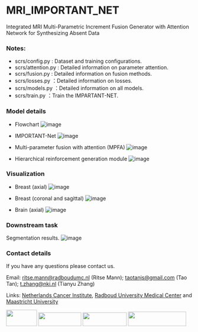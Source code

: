 # MRI_IMPORTANT_NET
Integrated MRI Multi-Parametric Increment Fusion Generator with Attention Network for Synthesizing Absent Data

### Notes: 

* scrs/config.py : Dataset and training configurations.
* scrs/attention.py : Detailed information on parameter attention.
* scrs/fusion.py : Detailed information on fusion methods.
* scrs/losses.py ：Detailed information on losses.
* scrs/models.py ：Detailed information on all models.
* scrs/train.py ：Train the IMPARTANT-NET.

### Model details

* Flowchart
![image](https://github.com/Netherlands-Cancer-Institute/MRI_IMPORTANT_NET/blob/main/figs/Flow_chart.png)

* IMPORTANT-Net
![image](https://github.com/Netherlands-Cancer-Institute/MRI_IMPORTANT_NET/blob/main/figs/IMPORTANT-Net.png)

* Multi-parameter fusion with attention (MPFA)
![image](https://github.com/Netherlands-Cancer-Institute/MRI_IMPORTANT_NET/blob/main/figs/Multi-parameter_attention.png)

* Hierarchical reinforcement generation module
![image](https://github.com/Netherlands-Cancer-Institute/MRI_IMPORTANT_NET/blob/main/figs/Hierarchical_reinforcement_generation_module.png)

### Visualization
* Breast (axial)
![image](https://github.com/Netherlands-Cancer-Institute/MRI_IMPORTANT_NET/blob/main/figs/vis_axial.png)

* Breast (coronal and sagittal)
![image](https://github.com/Netherlands-Cancer-Institute/MRI_IMPORTANT_NET/blob/main/figs/vis_coronal_sagittal.png)

* Brain (axial)
![image](https://github.com/Netherlands-Cancer-Institute/MRI_IMPORTANT_NET/blob/main/figs/vis_axial_brain.png)

### Downstream task
Segmentation results.
![image](https://github.com/Netherlands-Cancer-Institute/MRI_IMPORTANT_NET/blob/main/figs/Segmentation.png)

### Contact details
If you have any questions please contact us. 

Email: ritse.mann@radboudumc.nl (Ritse Mann); taotanjs@gmail.com (Tao Tan); t.zhang@nki.nl (Tianyu Zhang)

Links: [Netherlands Cancer Institute](https://www.nki.nl/), [Radboud University Medical Center](https://www.radboudumc.nl/en/patient-care) and [Maastricht University](https://www.maastrichtuniversity.nl/nl)

<img src="https://github.com/Netherlands-Cancer-Institute/Multimodal_attention_DeepLearning/blob/main/Figures/NKI.png" width="83.49" height="43.56"/> <img src="https://github.com/Netherlands-Cancer-Institute/Multimodal_attention_DeepLearning/blob/main/Figures/RadboudUMC.png" width="115.5" height="37.29"/> <img src="https://github.com/Netherlands-Cancer-Institute/RadioLOGIC_NLP/blob/main/Figure/Maastricht.png" width="118.8" height="37.422"/>  <img src="https://github.com/Netherlands-Cancer-Institute/Multimodal_attention_DeepLearning/blob/main/Figures/MacaoPolytechnicUniversity.png" width="157.5" height="39.2"/> 
